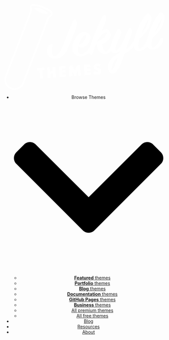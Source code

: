<header class="header"> <a class="header__logo" href=" " title="Jekyll Themes"> <svg class="logo-bg" fill="none" viewBox="0 0 240 150" xmlns="http://www.w3.org/2000/svg">///<path d="M240 0H0V138.2C171.2 188.4 231.2 66.5 240 0Z"></path></svg> <svg class="logo-image" fill="none" viewBox="0 0 150 80" xmlns="http://www.w3.org/2000/svg">///<path d="M33.31 69.29L32.78 61.72 30.63 61.88 30.47 59.57 37.41 59.08 37.57 61.39 35.42 61.54 35.95 69.11 33.31 69.29ZM40.41 68.79L39.72 58.92 42.35 58.73 42.62 62.5 45.16 62.33 44.89 58.56 47.52 58.37 48.22 68.25 45.58 68.43 45.32 64.64 42.78 64.82 43.04 68.61 40.41 68.79ZM51.75 68L51.06 58.12 56.91 57.72 57.07 60.03 53.86 60.25 53.96 61.71 57.03 61.5 57.19 63.81 54.12 64.02 54.23 65.51 57.43 65.28 57.6 67.59 51.75 68ZM60.58 67.38L60.67 57.45 63.47 57.26 65.82 62.24 67.45 56.98 70.25 56.78 71.72 66.61 69.08 66.79 68.43 61.63 66.93 66.94 65.37 67.05 63.14 62 63.22 67.2 60.58 67.38ZM74.86 66.38L74.17 56.51 80.02 56.1 80.18 58.41 76.97 58.64 77.07 60.1 80.14 59.88 80.3 62.19 77.23 62.41 77.34 63.89 80.54 63.67 80.71 65.98 74.86 66.38ZM86.73 65.75C86.31 65.78 85.9 65.77 85.51 65.73 85.12 65.69 84.75 65.63 84.42 65.54 84.08 65.45 83.78 65.35 83.51 65.24 83.24 65.12 83.02 65 82.84 64.88L83.99 62.55C84.17 62.65 84.37 62.76 84.59 62.85 84.81 62.95 85.03 63.04 85.27 63.11 85.5 63.18 85.73 63.23 85.96 63.27 86.2 63.3 86.43 63.31 86.64 63.3 86.84 63.29 87.01 63.25 87.14 63.19 87.27 63.14 87.37 63.05 87.43 62.95 87.5 62.84 87.53 62.71 87.51 62.56 87.5 62.41 87.46 62.28 87.37 62.17 87.29 62.06 87.17 61.96 87 61.86 86.84 61.76 86.62 61.66 86.35 61.55 86.08 61.44 85.76 61.31 85.37 61.16 85.08 61.05 84.81 60.91 84.57 60.76 84.33 60.6 84.12 60.42 83.94 60.22 83.77 60.02 83.63 59.8 83.52 59.55 83.42 59.31 83.36 59.05 83.34 58.77 83.31 58.38 83.37 58 83.51 57.62 83.64 57.25 83.86 56.9 84.14 56.59 84.42 56.28 84.77 56.02 85.18 55.82 85.59 55.62 86.06 55.5 86.59 55.46 86.92 55.44 87.28 55.45 87.66 55.49 88.04 55.54 88.42 55.61 88.78 55.72 89.14 55.82 89.47 55.94 89.75 56.09L88.85 58.29C88.64 58.18 88.41 58.09 88.17 58.03 87.93 57.95 87.7 57.9 87.47 57.88 87.24 57.84 87.02 57.84 86.82 57.85 86.62 57.86 86.46 57.9 86.32 57.96 86.18 58.01 86.08 58.09 86.01 58.18 85.94 58.28 85.91 58.39 85.92 58.53 85.93 58.61 85.95 58.69 85.99 58.76 86.04 58.82 86.1 58.87 86.19 58.92 86.28 58.97 86.4 59.02 86.55 59.08 86.7 59.13 86.88 59.2 87.09 59.27 87.62 59.47 88.09 59.65 88.49 59.84 88.89 60.02 89.23 60.23 89.5 60.45 89.78 60.67 89.99 60.93 90.14 61.23 90.29 61.53 90.38 61.89 90.41 62.3 90.45 62.96 90.33 63.54 90.05 64.04 89.77 64.54 89.34 64.93 88.78 65.23 88.21 65.52 87.53 65.69 86.73 65.75Z" fill="white"></path>
  //<path d="M9.48 80C8.32 80 7.18 79.79 6.08 79.37 1.49 77.62-0.93 72.64 0.33 68.03L0.28 68.01 0.59 67.21 23.9 6.66C24.25 5.78 24.09 3.63 23.92 2.45 23.88 2.17 23.88 1.91 23.95 1.65L23.97 1.61C23.99 1.56 23.99 1.51 24.02 1.47 24.39 0.49 25.53 0 27.39 0 29.63 0 32.73 0.7 35.89 1.91 38.55 2.93 40.97 4.22 42.67 5.5 44.67 7.01 45.47 8.36 45.02 9.53 45 9.57 44.98 9.62 44.95 9.67L44.93 9.71C44.81 9.94 44.65 10.13 44.44 10.29 43.42 11.2 41.9 12.74 41.65 13.44L18.05 74.83 18.01 74.81C16.35 77.97 13.12 80 9.48 80ZM2.19 67.61L2.12 67.77C0.63 71.78 2.66 76.3 6.67 77.83 7.57 78.18 8.51 78.35 9.46 78.35 12.7 78.35 15.56 76.41 16.75 73.39L16.84 73.18 40.04 12.88C40.53 11.58 42.83 9.5 43.3 9.08L43.35 9.04C43.39 9.01 43.42 8.99 43.42 8.97L43.44 8.94C43.46 8.78 43.25 8.06 41.62 6.8 40.06 5.61 37.8 4.43 35.26 3.45 32.33 2.31 29.35 1.63 27.35 1.63 26.02 1.63 25.58 1.91 25.51 2.05V2.07C25.51 2.1 25.51 2.12 25.51 2.17V2.19C25.55 2.54 26 5.64 25.39 7.24L2.19 67.61Z" fill="white"></path>
  //<path class="logo-juice" d="M32.03 29.25C32.03 29.25 28.81 32.95 25.88 34.28 22.94 35.61 20.78 35.26 18.15 36.8 15.52 38.33 14.19 40.48 14.19 40.48L3.47 68.36C2.31 71.5 4.03 75.18 7.22 76.41 10.41 77.65 14.02 76.02 15.26 72.9L32.03 29.25ZM21.24 45.35C21.76 45.11 22.36 45.35 22.57 45.86 22.8 46.37 22.57 46.98 22.06 47.18 21.55 47.42 20.94 47.18 20.73 46.67 20.48 46.16 20.73 45.55 21.24 45.35ZM16.94 40.76C17.29 40.62 17.68 40.76 17.82 41.11 17.96 41.46 17.82 41.85 17.47 41.99 17.12 42.13 16.73 41.99 16.59 41.64 16.45 41.29 16.61 40.9 16.94 40.76ZM12.21 56.52C11.7 56.76 11.09 56.52 10.88 56.01 10.65 55.5 10.88 54.89 11.39 54.68 11.91 54.45 12.51 54.68 12.72 55.2 12.98 55.71 12.74 56.29 12.21 56.52ZM13.16 52.87C12.74 51.91 13.16 50.79 14.12 50.35 15.07 49.93 16.19 50.35 16.63 51.31 17.05 52.26 16.63 53.38 15.68 53.82 14.7 54.24 13.58 53.82 13.16 52.87ZM15.59 62.53C15.93 62.39 16.33 62.53 16.47 62.88 16.61 63.23 16.47 63.63 16.12 63.77 15.77 63.91 15.38 63.77 15.24 63.42 15.1 63.09 15.24 62.7 15.59 62.53Z"></path>
  //<path d="M40.25 8.46C40.59 7.58 38.15 5.83 34.82 4.55 31.48 3.26 28.5 2.93 28.16 3.81 27.83 4.68 30.26 6.43 33.6 7.72 36.93 9 39.91 9.33 40.25 8.46Z" fill="white"></path>
  //<path d="M39.8 42.06C39.66 42.89 39.68 43.7 39.75 44.51 40.11 48.65 43.16 51.31 48.33 50.86 52.14 50.52 55.85 48.25 58.79 42.19 61.27 37.15 65.47 26.27 66.92 21.8 67.49 20.18 67.67 18.54 67.58 17.52 67.48 16.39 67.13 15.5 66.7 14.94 65.96 13.86 65.14 13.83 64.44 15.08 62.8 18.04 59.12 27.42 56.82 33.37 54.14 40.48 50.9 48.09 46.97 48.43 45.68 48.54 44.6 47.93 44.32 44.76 44.19 43.25 44.44 41.12 44.99 38.74 45.26 37.47 44.56 36.99 43.4 37.36 41.88 37.87 40.24 39.59 39.8 42.06ZM76.03 28.87C76.67 29.3 75.76 31.93 74.38 34.16 73.43 35.71 71.85 37.47 70.56 37.58 70.18 37.62 69.8 37.54 69.34 37.31 71.48 31.92 75.17 28.29 76.03 28.87ZM80.26 30.66C80.19 29.97 79.91 29.18 79.54 28.72 78.7 27.71 77.54 26.94 75.96 26.22 75.4 25.94 74.8 25.88 74.04 25.95 70.92 26.22 66.81 29.46 64.52 35.4 63.57 37.65 63.22 39.8 63.39 41.73 63.77 46.04 66.8 49.08 71.8 48.59 75.99 48.17 80.07 45.26 82.04 41.78 82.88 40.25 82.69 38.69 82.49 38.22 81.96 37.18 81.27 37.35 80.76 38.26 78.84 41.79 75.59 46.09 71.5 46.45 69.89 46.59 68.77 45 68.56 42.64 68.48 41.67 68.54 40.52 68.77 39.42 70.08 40.12 71.4 40.38 72.69 40.27 77.43 39.86 80.54 33.89 80.26 30.66ZM95.1 12.94C95.04 12.19 94.76 11.51 94.38 10.89 93.69 9.81 92.83 9.89 92.07 11.04 87.9 17.96 81.48 33.81 79.66 40.91 79.26 42.51 79.2 43.71 79.28 44.57 79.38 45.7 79.77 46.43 80.36 46.97 81.07 47.72 81.91 47.38 82.22 46.59 83.59 42.41 84.75 39 85.98 36.29 86.64 43.82 90.14 46.66 94.13 46.36 98.7 46.02 101.11 41.9 101.97 39.93 102.65 38.46 102.64 37.11 102.31 36.43 101.71 35.13 101.02 35.3 100.49 36.65 99.25 39.9 96.62 43.92 94.79 44.08 93.18 44.22 91.63 41.38 91.06 37.36 94.14 36.01 96.22 34.31 97.79 32.49 99.02 31.08 99.44 29.69 99.33 28.4 99.25 27.48 98.96 26.64 98.46 25.87 97.06 23.5 95.53 22.77 93.19 23.84 92.3 24.24 91.42 24.7 90.51 25.49 93.22 19.34 95.29 15.04 95.1 12.94ZM95.51 26.29C96.06 26.95 95.25 28.81 93.25 30.77 91.6 32.38 87.98 34.38 86.47 35.05 87.85 32.22 89.18 30.15 90.89 28.6 93.2 26.5 95.03 25.69 95.51 26.29ZM121.97 34.33C121.69 33.65 120.89 33.83 120.28 34.86 118.77 37.43 116.21 40.42 113.1 42.7 114.86 37.39 117.2 31.93 118.5 28.78 119.08 27.38 119.25 26.17 119.15 25.09 119.05 23.96 118.77 23.18 117.89 22.44 117.25 21.9 116.56 22.07 115.89 23.1 114.77 25.15 113.6 28.56 110.53 34.95 108.28 39.65 106.14 43.04 104.74 43.16 103.34 43.28 103.64 41.09 104.22 39.08 105.02 36.47 105.96 34.16 107.53 31.1 108.6 29 109.11 27.38 108.99 26.04 108.91 25.18 108.34 24.25 107.74 23.54 107.07 22.74 106.27 22.86 105.65 23.84 102.72 28.7 100.56 34.36 99.62 37.86 99.25 39.25 99.15 40.56 99.25 41.69 99.44 43.95 100.81 45.89 103.5 45.65 105.11 45.51 106.47 44.9 107.78 43.76L107.13 45.71C102.1 48.27 98.03 51.93 96.76 56.7 96.53 57.7 96.45 58.63 96.5 59.27 96.65 60.99 97.6 62.54 98.51 63.6 99.95 65.21 101.08 65.11 102.27 64.51 106.8 62.33 109.7 53.4 112.04 46.04 116.29 43.83 119.67 41.53 121.53 38.06 122.32 36.58 122.31 35.17 121.97 34.33ZM106.04 49.33C105 52.35 103.94 55.1 102.99 57.19 101.71 59.96 100.72 61.61 100.31 61.33 99.73 60.89 99.92 58.65 101.04 56 101.99 53.81 103.61 51.33 106.04 49.33ZM137.12 12.95C136.99 11.55 136.27 10.1 135 9.18 133.89 8.3 132.95 8.71 132.02 9.82 127.23 15.82 122.02 26.31 120.71 35.42 120.53 36.52 120.52 37.6 120.6 38.52 120.92 42.23 123.13 43.93 126.41 43.65 130.93 43.25 134.53 38.49 135.19 36.81 135.76 35.29 135.71 34.05 135.42 33.26 134.92 31.9 133.74 32 133.16 33.41 131.45 37.46 128.65 41.34 126.17 41.55 125.48 41.62 125.07 40.73 124.96 39.44 124.8 37.55 125.28 35.07 126.12 32.24 130.57 28.65 135.88 21.79 136.99 15.24 137.18 14.3 137.18 13.7 137.12 12.95ZM134.22 14.56C134.56 14.75 134.07 17.17 132.51 20.4 131.46 22.61 129.84 25.24 127.73 27.7 128.02 26.76 130.04 22.51 131.23 20.03 132.78 16.69 134 14.47 134.22 14.56ZM149.51 11.87C149.39 10.47 148.67 9.01 147.39 8.1 146.29 7.22 145.35 7.62 144.42 8.74 139.63 14.74 134.42 25.22 133.1 34.33 132.93 35.43 132.92 36.52 133 37.43 133.32 41.15 135.53 42.85 138.81 42.56 143.33 42.17 146.92 37.41 147.59 35.72 148.16 34.21 148.11 32.97 147.82 32.18 147.32 30.81 146.14 30.92 145.56 32.32 143.85 36.38 141.05 40.25 138.57 40.47 137.87 40.53 137.47 39.64 137.36 38.35 137.19 36.47 137.68 33.99 138.52 31.15 142.97 27.56 148.28 20.7 149.39 14.15 149.58 13.22 149.58 12.62 149.51 11.87ZM146.62 13.48C146.96 13.66 146.47 16.09 144.91 19.32 143.85 21.52 142.24 24.16 140.13 26.62 140.42 25.67 142.44 21.43 143.63 18.94 145.18 15.61 146.39 13.39 146.62 13.48Z" fill="white"></path></svg> </a > <div class="toggle js-menu-toggle"> <div class="toggle__icon"><span></span></div> </div> <div class="menu"> <ul class="menu__list"> <li> <span>Browse Themes<svg viewBox="0 0 448 512" xmlns="http://www.w3.org/2000/svg"><path d="M207.029 381.476L12.686 187.132c-9.373-9.373-9.373-24.569 0-33.941l22.667-22.667c9.357-9.357 24.522-9.375 33.901-.04L224 284.505l154.745-154.021c9.379-9.335 24.544-9.317 33.901.04l22.667 22.667c9.373 9.373 9.373 24.569 0 33.941L240.971 381.476c-9.373 9.372-24.569 9.372-33.942 0z"></path></svg></span> <ul> <li><a href="/" title="Featured themes"><strong>Featured</strong> themes</a ></li> <li><a href="/jekyll-portfolio-themes" title="Portfolio themes"><strong>Portfolio</strong> themes</a ></li> <li><a href="/jekyll-blog-themes" title="Blog themes"><strong>Blog</strong> themes</a ></li> <li><a href="/jekyll-documentation-themes" title="Documentation themes"><strong>Documentation</strong> themes</a ></li> <li><a href="/github-pages-themes" title="GitHub Pages themes"><strong>GitHub Pages</strong> themes</a ></li> <li><a href="/jekyll-business-themes" title="Business themes"><strong>Business</strong> themes</a ></li> <li><a href="/premium" title="All premium themes">All premium themes</a ></li> <li><a href="/free" title="All free themes">All free themes</a ></li> </ul> </li> <li><a href="/blog" title="Blog">Blog</a ></li> <li><a href="/resources" title="Resources">Resources</a ></li> <li><a href="/about" title="About">About</a ></li> </ul> </div> </header>
